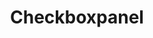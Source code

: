 ---
layout: pattern.njk
tags: 
    - legacy_fr
    - legacy_components_fr
    - page
key: checkboxpanel-legacy_fr
title: Checkboxpanel
parent: components-legacy_fr
image: legacy/overview/checkboxpanel.webp
keywords: 
order: 70
availablelanguages: 
    - de
    - en
---